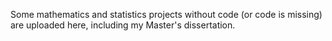 Some mathematics and statistics projects without code (or code is missing) are uploaded here, including my Master's dissertation.

